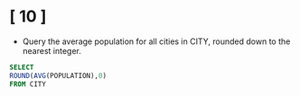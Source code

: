 # [ 10 ]

- Query the average population for all cities in CITY, rounded down to the nearest integer.

```sql
SELECT 
ROUND(AVG(POPULATION),0)
FROM CITY
```
